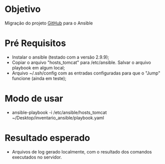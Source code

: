 # Objetivo
Migração do projeto [GitHub](https://github.com/andrejesusdasilva/Python/tree/master/paramiko_proxycomand) para o Ansible

# Pré Requisitos

* Instalar o ansible (testado com a versão 2.9.9);
* Copiar o arquivo "hosts_tomcat"  para /etc/ansible. Salvar o arquivo playbook em algum local;
* Arquivo ~/.ssh/config com as entradas configuradas para que o "Jump" funcione (ainda em teste);


# Modo de usar

* ansible-playbook -i /etc/ansible/hosts_tomcat ~/Desktop/inventario_ansible/playbook.yaml


# Resultado esperado

* Arquivos de log gerado localmente, com o resultado dos comandos executados no servidor.